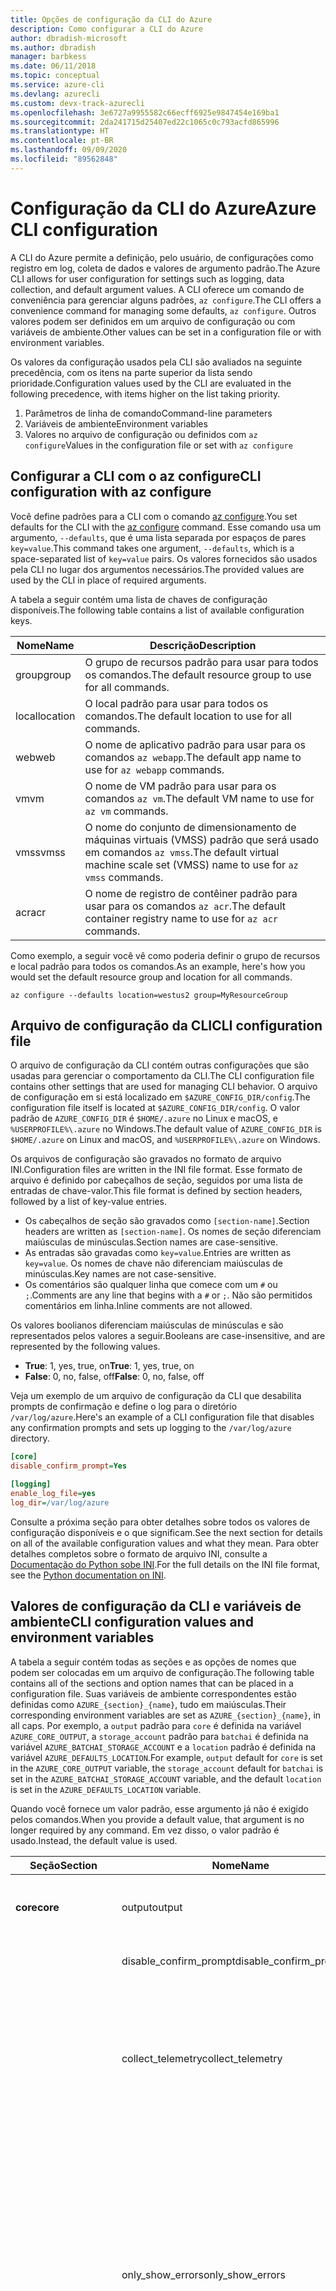```yaml
---
title: Opções de configuração da CLI do Azure
description: Como configurar a CLI do Azure
author: dbradish-microsoft
ms.author: dbradish
manager: barbkess
ms.date: 06/11/2018
ms.topic: conceptual
ms.service: azure-cli
ms.devlang: azurecli
ms.custom: devx-track-azurecli
ms.openlocfilehash: 3e6727a9955582c66ecff6925e9847454e169ba1
ms.sourcegitcommit: 2da241715d25407ed22c1065c0c793acfd865996
ms.translationtype: HT
ms.contentlocale: pt-BR
ms.lasthandoff: 09/09/2020
ms.locfileid: "89562848"
---
```

# <a name="azure-cli-configuration"></a><span data-ttu-id="56eff-103">Configuração da CLI do Azure</span><span class="sxs-lookup"><span data-stu-id="56eff-103">Azure CLI configuration</span></span>

<span data-ttu-id="56eff-104">A CLI do Azure permite a definição, pelo usuário, de configurações como registro em log, coleta de dados e valores de argumento padrão.</span><span class="sxs-lookup"><span data-stu-id="56eff-104">The Azure CLI allows for user configuration for settings such as logging, data collection, and default argument values.</span></span>
<span data-ttu-id="56eff-105">A CLI oferece um comando de conveniência para gerenciar alguns padrões, `az configure`.</span><span class="sxs-lookup"><span data-stu-id="56eff-105">The CLI offers a convenience command for managing some defaults, `az configure`.</span></span> <span data-ttu-id="56eff-106">Outros valores podem ser definidos em um arquivo de configuração ou com variáveis de ambiente.</span><span class="sxs-lookup"><span data-stu-id="56eff-106">Other values can be set in a configuration file or with environment variables.</span></span>

<span data-ttu-id="56eff-107">Os valores da configuração usados pela CLI são avaliados na seguinte precedência, com os itens na parte superior da lista sendo prioridade.</span><span class="sxs-lookup"><span data-stu-id="56eff-107">Configuration values used by the CLI are evaluated in the following precedence, with items higher on the list taking priority.</span></span>

1. <span data-ttu-id="56eff-108">Parâmetros de linha de comando</span><span class="sxs-lookup"><span data-stu-id="56eff-108">Command-line parameters</span></span>
2. <span data-ttu-id="56eff-109">Variáveis de ambiente</span><span class="sxs-lookup"><span data-stu-id="56eff-109">Environment variables</span></span>
3. <span data-ttu-id="56eff-110">Valores no arquivo de configuração ou definidos com `az configure`</span><span class="sxs-lookup"><span data-stu-id="56eff-110">Values in the configuration file or set with `az configure`</span></span>

## <a name="cli-configuration-with-az-configure"></a><span data-ttu-id="56eff-111">Configurar a CLI com o az configure</span><span class="sxs-lookup"><span data-stu-id="56eff-111">CLI configuration with az configure</span></span>

<span data-ttu-id="56eff-112">Você define padrões para a CLI com o comando [az configure](/cli/azure/reference-index#az-configure).</span><span class="sxs-lookup"><span data-stu-id="56eff-112">You set defaults for the CLI with the [az configure](/cli/azure/reference-index#az-configure) command.</span></span>
<span data-ttu-id="56eff-113">Esse comando usa um argumento, `--defaults`, que é uma lista separada por espaços de pares `key=value`.</span><span class="sxs-lookup"><span data-stu-id="56eff-113">This command takes one argument, `--defaults`, which is a space-separated list of `key=value` pairs.</span></span> <span data-ttu-id="56eff-114">Os valores fornecidos são usados pela CLI no lugar dos argumentos necessários.</span><span class="sxs-lookup"><span data-stu-id="56eff-114">The provided values are used by the CLI in place of required arguments.</span></span>

<span data-ttu-id="56eff-115">A tabela a seguir contém uma lista de chaves de configuração disponíveis.</span><span class="sxs-lookup"><span data-stu-id="56eff-115">The following table contains a list of available configuration keys.</span></span>

| <span data-ttu-id="56eff-116">Nome</span><span class="sxs-lookup"><span data-stu-id="56eff-116">Name</span></span> | <span data-ttu-id="56eff-117">Descrição</span><span class="sxs-lookup"><span data-stu-id="56eff-117">Description</span></span> |
|------|-------------|
| <span data-ttu-id="56eff-118">group</span><span class="sxs-lookup"><span data-stu-id="56eff-118">group</span></span> | <span data-ttu-id="56eff-119">O grupo de recursos padrão para usar para todos os comandos.</span><span class="sxs-lookup"><span data-stu-id="56eff-119">The default resource group to use for all commands.</span></span> |
| <span data-ttu-id="56eff-120">local</span><span class="sxs-lookup"><span data-stu-id="56eff-120">location</span></span> | <span data-ttu-id="56eff-121">O local padrão para usar para todos os comandos.</span><span class="sxs-lookup"><span data-stu-id="56eff-121">The default location to use for all commands.</span></span> |
| <span data-ttu-id="56eff-122">web</span><span class="sxs-lookup"><span data-stu-id="56eff-122">web</span></span> | <span data-ttu-id="56eff-123">O nome de aplicativo padrão para usar para os comandos `az webapp`.</span><span class="sxs-lookup"><span data-stu-id="56eff-123">The default app name to use for `az webapp` commands.</span></span> |
| <span data-ttu-id="56eff-124">vm</span><span class="sxs-lookup"><span data-stu-id="56eff-124">vm</span></span> | <span data-ttu-id="56eff-125">O nome de VM padrão para usar para os comandos `az vm`.</span><span class="sxs-lookup"><span data-stu-id="56eff-125">The default VM name to use for `az vm` commands.</span></span> |
| <span data-ttu-id="56eff-126">vmss</span><span class="sxs-lookup"><span data-stu-id="56eff-126">vmss</span></span> | <span data-ttu-id="56eff-127">O nome do conjunto de dimensionamento de máquinas virtuais (VMSS) padrão que será usado em comandos `az vmss`.</span><span class="sxs-lookup"><span data-stu-id="56eff-127">The default virtual machine scale set (VMSS) name to use for  `az vmss` commands.</span></span> |
| <span data-ttu-id="56eff-128">acr</span><span class="sxs-lookup"><span data-stu-id="56eff-128">acr</span></span> | <span data-ttu-id="56eff-129">O nome de registro de contêiner padrão para usar para os comandos `az acr`.</span><span class="sxs-lookup"><span data-stu-id="56eff-129">The default container registry name to use for `az acr` commands.</span></span> |

<span data-ttu-id="56eff-130">Como exemplo, a seguir você vê como poderia definir o grupo de recursos e local padrão para todos os comandos.</span><span class="sxs-lookup"><span data-stu-id="56eff-130">As an example, here's how you would set the default resource group and location for all commands.</span></span>

```azurecli-interactive
az configure --defaults location=westus2 group=MyResourceGroup
```

## <a name="cli-configuration-file"></a><span data-ttu-id="56eff-131">Arquivo de configuração da CLI</span><span class="sxs-lookup"><span data-stu-id="56eff-131">CLI configuration file</span></span>

<span data-ttu-id="56eff-132">O arquivo de configuração da CLI contém outras configurações que são usadas para gerenciar o comportamento da CLI.</span><span class="sxs-lookup"><span data-stu-id="56eff-132">The CLI configuration file contains other settings that are used for managing CLI behavior.</span></span> <span data-ttu-id="56eff-133">O arquivo de configuração em si está localizado em `$AZURE_CONFIG_DIR/config`.</span><span class="sxs-lookup"><span data-stu-id="56eff-133">The configuration file itself is located at `$AZURE_CONFIG_DIR/config`.</span></span> <span data-ttu-id="56eff-134">O valor padrão de `AZURE_CONFIG_DIR` é `$HOME/.azure` no Linux e macOS, e `%USERPROFILE%\.azure` no Windows.</span><span class="sxs-lookup"><span data-stu-id="56eff-134">The default value of `AZURE_CONFIG_DIR` is `$HOME/.azure` on Linux and macOS, and `%USERPROFILE%\.azure` on Windows.</span></span>

<span data-ttu-id="56eff-135">Os arquivos de configuração são gravados no formato de arquivo INI.</span><span class="sxs-lookup"><span data-stu-id="56eff-135">Configuration files are written in the INI file format.</span></span> <span data-ttu-id="56eff-136">Esse formato de arquivo é definido por cabeçalhos de seção, seguidos por uma lista de entradas de chave-valor.</span><span class="sxs-lookup"><span data-stu-id="56eff-136">This file format is defined by section headers, followed by a list of key-value entries.</span></span>

* <span data-ttu-id="56eff-137">Os cabeçalhos de seção são gravados como `[section-name]`.</span><span class="sxs-lookup"><span data-stu-id="56eff-137">Section headers are written as `[section-name]`.</span></span> <span data-ttu-id="56eff-138">Os nomes de seção diferenciam maiúsculas de minúsculas.</span><span class="sxs-lookup"><span data-stu-id="56eff-138">Section names are case-sensitive.</span></span>
* <span data-ttu-id="56eff-139">As entradas são gravadas como `key=value`.</span><span class="sxs-lookup"><span data-stu-id="56eff-139">Entries are written as `key=value`.</span></span> <span data-ttu-id="56eff-140">Os nomes de chave não diferenciam maiúsculas de minúsculas.</span><span class="sxs-lookup"><span data-stu-id="56eff-140">Key names are not case-sensitive.</span></span>
* <span data-ttu-id="56eff-141">Os comentários são qualquer linha que comece com um `#` ou `;`.</span><span class="sxs-lookup"><span data-stu-id="56eff-141">Comments are any line that begins with a `#` or `;`.</span></span> <span data-ttu-id="56eff-142">Não são permitidos comentários em linha.</span><span class="sxs-lookup"><span data-stu-id="56eff-142">Inline comments are not allowed.</span></span>

<span data-ttu-id="56eff-143">Os valores boolianos diferenciam maiúsculas de minúsculas e são representados pelos valores a seguir.</span><span class="sxs-lookup"><span data-stu-id="56eff-143">Booleans are case-insensitive, and are represented by the following values.</span></span>

* <span data-ttu-id="56eff-144">__True__: 1, yes, true, on</span><span class="sxs-lookup"><span data-stu-id="56eff-144">__True__: 1, yes, true, on</span></span>
* <span data-ttu-id="56eff-145">__False__: 0, no, false, off</span><span class="sxs-lookup"><span data-stu-id="56eff-145">__False__: 0, no, false, off</span></span>

<span data-ttu-id="56eff-146">Veja um exemplo de um arquivo de configuração da CLI que desabilita prompts de confirmação e define o log para o diretório `/var/log/azure`.</span><span class="sxs-lookup"><span data-stu-id="56eff-146">Here's an example of a CLI configuration file that disables any confirmation prompts and sets up logging to the `/var/log/azure` directory.</span></span>

```ini
[core]
disable_confirm_prompt=Yes

[logging]
enable_log_file=yes
log_dir=/var/log/azure
```

<span data-ttu-id="56eff-147">Consulte a próxima seção para obter detalhes sobre todos os valores de configuração disponíveis e o que significam.</span><span class="sxs-lookup"><span data-stu-id="56eff-147">See the next section for details on all of the available configuration values and what they mean.</span></span> <span data-ttu-id="56eff-148">Para obter detalhes completos sobre o formato de arquivo INI, consulte a [Documentação do Python sobe INI](https://docs.python.org/3/library/configparser.html#supported-ini-file-structure).</span><span class="sxs-lookup"><span data-stu-id="56eff-148">For the full details on the INI file format, see the [Python documentation on INI](https://docs.python.org/3/library/configparser.html#supported-ini-file-structure).</span></span>

## <a name="cli-configuration-values-and-environment-variables"></a><span data-ttu-id="56eff-149">Valores de configuração da CLI e variáveis de ambiente</span><span class="sxs-lookup"><span data-stu-id="56eff-149">CLI configuration values and environment variables</span></span>

<span data-ttu-id="56eff-150">A tabela a seguir contém todas as seções e as opções de nomes que podem ser colocadas em um arquivo de configuração.</span><span class="sxs-lookup"><span data-stu-id="56eff-150">The following table contains all of the sections and option names that can be placed in a configuration file.</span></span> <span data-ttu-id="56eff-151">Suas variáveis de ambiente correspondentes estão definidas como `AZURE_{section}_{name}`, tudo em maiúsculas.</span><span class="sxs-lookup"><span data-stu-id="56eff-151">Their corresponding environment variables are set as `AZURE_{section}_{name}`, in all caps.</span></span> <span data-ttu-id="56eff-152">Por exemplo, a `output` padrão para `core` é definida na variável `AZURE_CORE_OUTPUT`, a `storage_account` padrão para `batchai` é definida na variável `AZURE_BATCHAI_STORAGE_ACCOUNT` e a `location` padrão é definida na variável `AZURE_DEFAULTS_LOCATION`.</span><span class="sxs-lookup"><span data-stu-id="56eff-152">For example, `output` default for `core` is set in the `AZURE_CORE_OUTPUT` variable, the `storage_account` default for `batchai` is set in the `AZURE_BATCHAI_STORAGE_ACCOUNT` variable, and the default `location` is set in the `AZURE_DEFAULTS_LOCATION` variable.</span></span>

<span data-ttu-id="56eff-153">Quando você fornece um valor padrão, esse argumento já não é exigido pelos comandos.</span><span class="sxs-lookup"><span data-stu-id="56eff-153">When you provide a default value, that argument is no longer required by any command.</span></span> <span data-ttu-id="56eff-154">Em vez disso, o valor padrão é usado.</span><span class="sxs-lookup"><span data-stu-id="56eff-154">Instead, the default value is used.</span></span>

| <span data-ttu-id="56eff-155">Seção</span><span class="sxs-lookup"><span data-stu-id="56eff-155">Section</span></span> | <span data-ttu-id="56eff-156">Nome</span><span class="sxs-lookup"><span data-stu-id="56eff-156">Name</span></span>      | <span data-ttu-id="56eff-157">Type</span><span class="sxs-lookup"><span data-stu-id="56eff-157">Type</span></span> | <span data-ttu-id="56eff-158">Descrição</span><span class="sxs-lookup"><span data-stu-id="56eff-158">Description</span></span>|
|---------|-----------|------|------------|
| <span data-ttu-id="56eff-159">__core__</span><span class="sxs-lookup"><span data-stu-id="56eff-159">__core__</span></span> | <span data-ttu-id="56eff-160">output</span><span class="sxs-lookup"><span data-stu-id="56eff-160">output</span></span> | <span data-ttu-id="56eff-161">string</span><span class="sxs-lookup"><span data-stu-id="56eff-161">string</span></span> | <span data-ttu-id="56eff-162">O formato de saída padrão.</span><span class="sxs-lookup"><span data-stu-id="56eff-162">The default output format.</span></span> <span data-ttu-id="56eff-163">Pode ser `json`, `jsonc`, `tsv` ou `table`.</span><span class="sxs-lookup"><span data-stu-id="56eff-163">Can be one of `json`, `jsonc`, `tsv`, or `table`.</span></span> |
| | <span data-ttu-id="56eff-164">disable\_confirm\_prompt</span><span class="sxs-lookup"><span data-stu-id="56eff-164">disable\_confirm\_prompt</span></span> | <span data-ttu-id="56eff-165">booleano</span><span class="sxs-lookup"><span data-stu-id="56eff-165">boolean</span></span> | <span data-ttu-id="56eff-166">Ativa e desativa prompts de confirmação.</span><span class="sxs-lookup"><span data-stu-id="56eff-166">Turn confirmation prompts on/off.</span></span> |
| | <span data-ttu-id="56eff-167">collect\_telemetry</span><span class="sxs-lookup"><span data-stu-id="56eff-167">collect\_telemetry</span></span> | <span data-ttu-id="56eff-168">booleano</span><span class="sxs-lookup"><span data-stu-id="56eff-168">boolean</span></span> | <span data-ttu-id="56eff-169">Permitir que a Microsoft colete dados anônimos sobre o uso da CLI.</span><span class="sxs-lookup"><span data-stu-id="56eff-169">Allow Microsoft to collect anonymous data on the usage of the CLI.</span></span> <span data-ttu-id="56eff-170">Para obter informações de privacidade, confira os [Termos de uso da licença MIT da CLI do Azure](https://github.com/Azure/azure-cli/blob/dev/LICENSE).</span><span class="sxs-lookup"><span data-stu-id="56eff-170">For privacy information, see the [Azure CLI MIT license](https://github.com/Azure/azure-cli/blob/dev/LICENSE).</span></span> |
| | <span data-ttu-id="56eff-171">only\_show\_errors</span><span class="sxs-lookup"><span data-stu-id="56eff-171">only\_show\_errors</span></span> | <span data-ttu-id="56eff-172">booleano</span><span class="sxs-lookup"><span data-stu-id="56eff-172">boolean</span></span> | <span data-ttu-id="56eff-173">Mostra apenas erros durante a invocação de comando.</span><span class="sxs-lookup"><span data-stu-id="56eff-173">Only show errors during command invocation.</span></span> <span data-ttu-id="56eff-174">Em outras palavras, somente erros serão gravados em `stderr`.</span><span class="sxs-lookup"><span data-stu-id="56eff-174">In other words, only errors will be written to `stderr`.</span></span> <span data-ttu-id="56eff-175">Ele suprime avisos dos comandos em versão prévia, preteridos e experimentais.</span><span class="sxs-lookup"><span data-stu-id="56eff-175">It suppresses warnings from preview, deprecated and experimental commands.</span></span> <span data-ttu-id="56eff-176">Ele também está disponível para comandos individuais com o parâmetro `--only-show-errors`.</span><span class="sxs-lookup"><span data-stu-id="56eff-176">It is also available for individual commands with the `--only-show-errors` parameter.</span></span> |
| | <span data-ttu-id="56eff-177">no\_color</span><span class="sxs-lookup"><span data-stu-id="56eff-177">no\_color</span></span> | <span data-ttu-id="56eff-178">booleano</span><span class="sxs-lookup"><span data-stu-id="56eff-178">boolean</span></span> | <span data-ttu-id="56eff-179">Desabilita a cor.</span><span class="sxs-lookup"><span data-stu-id="56eff-179">Disable color.</span></span> <span data-ttu-id="56eff-180">As mensagens originalmente coloridas serão prefixadas com `DEBUG`, `INFO`, `WARNING` e `ERROR`.</span><span class="sxs-lookup"><span data-stu-id="56eff-180">Originally colored messages will be prefixed with `DEBUG`, `INFO`, `WARNING` and `ERROR`.</span></span> <span data-ttu-id="56eff-181">Isso ignora o problema de uma biblioteca de terceiro em que a cor do terminal não pode ser revertida depois de um redirecionamento de `stdout`.</span><span class="sxs-lookup"><span data-stu-id="56eff-181">This bypasses the issue of a third-party library where the terminal's color cannot revert back after a `stdout` redirection.</span></span> |
| <span data-ttu-id="56eff-182">__logging__</span><span class="sxs-lookup"><span data-stu-id="56eff-182">__logging__</span></span> | <span data-ttu-id="56eff-183">enable\_log\_file</span><span class="sxs-lookup"><span data-stu-id="56eff-183">enable\_log\_file</span></span> | <span data-ttu-id="56eff-184">booleano</span><span class="sxs-lookup"><span data-stu-id="56eff-184">boolean</span></span> | <span data-ttu-id="56eff-185">Ativar e desativar o registro em log.</span><span class="sxs-lookup"><span data-stu-id="56eff-185">Turn logging on/off.</span></span> |
| | <span data-ttu-id="56eff-186">log\_dir</span><span class="sxs-lookup"><span data-stu-id="56eff-186">log\_dir</span></span> | <span data-ttu-id="56eff-187">string</span><span class="sxs-lookup"><span data-stu-id="56eff-187">string</span></span> | <span data-ttu-id="56eff-188">O diretório no qual gravar os logs.</span><span class="sxs-lookup"><span data-stu-id="56eff-188">The directory to write logs to.</span></span> <span data-ttu-id="56eff-189">Por padrão, esse valor é `${AZURE_CONFIG_DIR}/logs`.</span><span class="sxs-lookup"><span data-stu-id="56eff-189">By default this value is `${AZURE_CONFIG_DIR}/logs`.</span></span> |
| <span data-ttu-id="56eff-190">__defaults__</span><span class="sxs-lookup"><span data-stu-id="56eff-190">__defaults__</span></span> | <span data-ttu-id="56eff-191">group</span><span class="sxs-lookup"><span data-stu-id="56eff-191">group</span></span> | <span data-ttu-id="56eff-192">string</span><span class="sxs-lookup"><span data-stu-id="56eff-192">string</span></span> | <span data-ttu-id="56eff-193">O grupo de recursos padrão para usar para todos os comandos.</span><span class="sxs-lookup"><span data-stu-id="56eff-193">The default resource group to use for all commands.</span></span> |
| | <span data-ttu-id="56eff-194">local</span><span class="sxs-lookup"><span data-stu-id="56eff-194">location</span></span> | <span data-ttu-id="56eff-195">string</span><span class="sxs-lookup"><span data-stu-id="56eff-195">string</span></span> | <span data-ttu-id="56eff-196">O local padrão para usar para todos os comandos.</span><span class="sxs-lookup"><span data-stu-id="56eff-196">The default location to use for all commands.</span></span> |
| <span data-ttu-id="56eff-197">__storage__</span><span class="sxs-lookup"><span data-stu-id="56eff-197">__storage__</span></span> | <span data-ttu-id="56eff-198">connection\_string</span><span class="sxs-lookup"><span data-stu-id="56eff-198">connection\_string</span></span> | <span data-ttu-id="56eff-199">string</span><span class="sxs-lookup"><span data-stu-id="56eff-199">string</span></span> | <span data-ttu-id="56eff-200">A cadeia de conexão padrão a ser usada para comandos `az storage`.</span><span class="sxs-lookup"><span data-stu-id="56eff-200">The default connection string to use for `az storage` commands.</span></span> |
| | <span data-ttu-id="56eff-201">account</span><span class="sxs-lookup"><span data-stu-id="56eff-201">account</span></span> | <span data-ttu-id="56eff-202">string</span><span class="sxs-lookup"><span data-stu-id="56eff-202">string</span></span> | <span data-ttu-id="56eff-203">O nome de conta padrão a ser usado para comandos `az storage`.</span><span class="sxs-lookup"><span data-stu-id="56eff-203">The default account name to use for `az storage` commands.</span></span> |
| | <span data-ttu-id="56eff-204">chave</span><span class="sxs-lookup"><span data-stu-id="56eff-204">key</span></span> | <span data-ttu-id="56eff-205">string</span><span class="sxs-lookup"><span data-stu-id="56eff-205">string</span></span> | <span data-ttu-id="56eff-206">A chave de conta padrão a ser usada para comandos `az storage`.</span><span class="sxs-lookup"><span data-stu-id="56eff-206">The default account key to use for `az storage` commands.</span></span> |
| | <span data-ttu-id="56eff-207">sas\_token</span><span class="sxs-lookup"><span data-stu-id="56eff-207">sas\_token</span></span> | <span data-ttu-id="56eff-208">string</span><span class="sxs-lookup"><span data-stu-id="56eff-208">string</span></span> | <span data-ttu-id="56eff-209">O token SAS padrão a ser usado para comandos `az storage`.</span><span class="sxs-lookup"><span data-stu-id="56eff-209">The default SAS token to use for `az storage` commands.</span></span> |
| <span data-ttu-id="56eff-210">__batchai__</span><span class="sxs-lookup"><span data-stu-id="56eff-210">__batchai__</span></span> | <span data-ttu-id="56eff-211">storage\_account</span><span class="sxs-lookup"><span data-stu-id="56eff-211">storage\_account</span></span> | <span data-ttu-id="56eff-212">string</span><span class="sxs-lookup"><span data-stu-id="56eff-212">string</span></span> | <span data-ttu-id="56eff-213">A conta de armazenamento padrão a ser usada para comandos `az batchai`.</span><span class="sxs-lookup"><span data-stu-id="56eff-213">The default storage account to use for `az batchai` commands.</span></span> |
| | <span data-ttu-id="56eff-214">storage\_key</span><span class="sxs-lookup"><span data-stu-id="56eff-214">storage\_key</span></span> | <span data-ttu-id="56eff-215">string</span><span class="sxs-lookup"><span data-stu-id="56eff-215">string</span></span> | <span data-ttu-id="56eff-216">A chave de armazenamento padrão a ser usada para comandos `az batchai`.</span><span class="sxs-lookup"><span data-stu-id="56eff-216">The default storage key to use for `az batchai` commands.</span></span> |
| <span data-ttu-id="56eff-217">__batch__</span><span class="sxs-lookup"><span data-stu-id="56eff-217">__batch__</span></span> | <span data-ttu-id="56eff-218">account</span><span class="sxs-lookup"><span data-stu-id="56eff-218">account</span></span> | <span data-ttu-id="56eff-219">string</span><span class="sxs-lookup"><span data-stu-id="56eff-219">string</span></span> | <span data-ttu-id="56eff-220">O nome de conta do Lote do Azure a ser usado para comandos `az batch`.</span><span class="sxs-lookup"><span data-stu-id="56eff-220">The default Azure Batch account name to use for `az batch` commands.</span></span> |
| | <span data-ttu-id="56eff-221">access\_key</span><span class="sxs-lookup"><span data-stu-id="56eff-221">access\_key</span></span> | <span data-ttu-id="56eff-222">string</span><span class="sxs-lookup"><span data-stu-id="56eff-222">string</span></span> | <span data-ttu-id="56eff-223">A chave de acesso padrão a ser usada para comandos `az batch`.</span><span class="sxs-lookup"><span data-stu-id="56eff-223">The default access key to use for `az batch` commands.</span></span> <span data-ttu-id="56eff-224">Usado somente com autorização `aad`.</span><span class="sxs-lookup"><span data-stu-id="56eff-224">Only used with `aad` authorization.</span></span> |
| | <span data-ttu-id="56eff-225">endpoint</span><span class="sxs-lookup"><span data-stu-id="56eff-225">endpoint</span></span> | <span data-ttu-id="56eff-226">string</span><span class="sxs-lookup"><span data-stu-id="56eff-226">string</span></span> | <span data-ttu-id="56eff-227">O ponto de extremidade padrão ao qual se conectar para comandos `az batch`.</span><span class="sxs-lookup"><span data-stu-id="56eff-227">The default endpoint to connect to for `az batch` commands.</span></span> |
| | <span data-ttu-id="56eff-228">auth\_mode</span><span class="sxs-lookup"><span data-stu-id="56eff-228">auth\_mode</span></span> | <span data-ttu-id="56eff-229">string</span><span class="sxs-lookup"><span data-stu-id="56eff-229">string</span></span> | <span data-ttu-id="56eff-230">O modo de autorização a ser usado para comandos `az batch`.</span><span class="sxs-lookup"><span data-stu-id="56eff-230">The authorization mode to use for `az batch` commands.</span></span> <span data-ttu-id="56eff-231">Pode ser `shared_key` ou `aad`.</span><span class="sxs-lookup"><span data-stu-id="56eff-231">Can be `shared_key` or `aad`.</span></span> |
| <span data-ttu-id="56eff-232">__nuvem__</span><span class="sxs-lookup"><span data-stu-id="56eff-232">__cloud__</span></span> | <span data-ttu-id="56eff-233">name</span><span class="sxs-lookup"><span data-stu-id="56eff-233">name</span></span> | <span data-ttu-id="56eff-234">string</span><span class="sxs-lookup"><span data-stu-id="56eff-234">string</span></span> | <span data-ttu-id="56eff-235">A nuvem padrão para todos os comandos `az`.</span><span class="sxs-lookup"><span data-stu-id="56eff-235">The default cloud for all `az` commands.</span></span>  <span data-ttu-id="56eff-236">Os valores possíveis são `AzureCloud` (padrão), `AzureChinaCloud`, `AzureUSGovernment` e `AzureGermanCloud`.</span><span class="sxs-lookup"><span data-stu-id="56eff-236">The possible values are  `AzureCloud` (default), `AzureChinaCloud`, `AzureUSGovernment`, `AzureGermanCloud`.</span></span> <span data-ttu-id="56eff-237">Para alterar as nuvens é possível usar o comando `az cloud set –name`.</span><span class="sxs-lookup"><span data-stu-id="56eff-237">To change clouds, you can use the `az cloud set –name` command.</span></span>  <span data-ttu-id="56eff-238">Para obter um exemplo, consulte [Gerenciar Nuvens com a CLI do Azure](manage-clouds-azure-cli.md).</span><span class="sxs-lookup"><span data-stu-id="56eff-238">For an example, see [Manage Clouds with the Azure CLI](manage-clouds-azure-cli.md).</span></span> |
| <span data-ttu-id="56eff-239">__extension__</span><span class="sxs-lookup"><span data-stu-id="56eff-239">__extension__</span></span> | <span data-ttu-id="56eff-240">use_dynamic_install</span><span class="sxs-lookup"><span data-stu-id="56eff-240">use_dynamic_install</span></span> | <span data-ttu-id="56eff-241">string</span><span class="sxs-lookup"><span data-stu-id="56eff-241">string</span></span> | <span data-ttu-id="56eff-242">Instale uma extensão se ela ainda não tiver sido adicionada ao executar um comando por meio dela.</span><span class="sxs-lookup"><span data-stu-id="56eff-242">Install an extension if it's not added yet when running a command from it.</span></span> <span data-ttu-id="56eff-243">Os valores possíveis são `no` (padrão), `yes_prompt` e `yes_without_prompt`.</span><span class="sxs-lookup"><span data-stu-id="56eff-243">The possible values are `no` (default), `yes_prompt`, `yes_without_prompt`.</span></span> |
| | <span data-ttu-id="56eff-244">run_after_dynamic_install</span><span class="sxs-lookup"><span data-stu-id="56eff-244">run_after_dynamic_install</span></span> | <span data-ttu-id="56eff-245">booleano</span><span class="sxs-lookup"><span data-stu-id="56eff-245">boolean</span></span> | <span data-ttu-id="56eff-246">Continue a executar o comando quando uma extensão for instalada dinamicamente para ele.</span><span class="sxs-lookup"><span data-stu-id="56eff-246">Continue to run the command when an extension is dynamically installed for it.</span></span> <span data-ttu-id="56eff-247">O padrão é `False`.</span><span class="sxs-lookup"><span data-stu-id="56eff-247">Default is `False`.</span></span> |

> [!NOTE]
> <span data-ttu-id="56eff-248">Você pode ver outros valores em seu arquivo de configuração, mas eles são gerenciados diretamente por meio de comandos da CLI, incluindo `az configure`.</span><span class="sxs-lookup"><span data-stu-id="56eff-248">You may see other values in your configuration file, but these are managed directly through CLI commands, including `az configure`.</span></span> <span data-ttu-id="56eff-249">Os valores listados na tabela acima são os únicos que você mesmo deve alterar.</span><span class="sxs-lookup"><span data-stu-id="56eff-249">The ones listed in the table above are the only values you should change yourself.</span></span>
